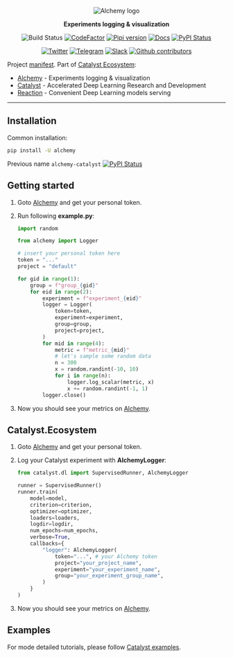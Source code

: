 <div align="center">

![Alchemy logo](https://raw.githubusercontent.com/catalyst-team/catalyst-pics/master/Catalyst.Ecosystem/PNG/alchemy-logo.png)

**Experiments logging & visualization**

![Build Status](https://github.com/catalyst-team/alchemy/workflows/CI/badge.svg)
[![CodeFactor](https://www.codefactor.io/repository/github/catalyst-team/alchemy/badge)](https://www.codefactor.io/repository/github/catalyst-team/alchemy)
[![Pipi version](https://img.shields.io/pypi/v/alchemy.svg)](https://pypi.org/project/alchemy/)
[![Docs](https://img.shields.io/badge/dynamic/json.svg?label=docs&url=https%3A%2F%2Fpypi.org%2Fpypi%2Fcatalyst%2Fjson&query=%24.info.version&colorB=brightgreen&prefix=v)](https://catalyst-team.github.io/catalyst/index.html)
[![PyPI Status](https://pepy.tech/badge/alchemy)](https://pepy.tech/project/alchemy)

[![Twitter](https://img.shields.io/badge/news-twitter-499feb)](https://twitter.com/CatalystTeam)
[![Telegram](https://img.shields.io/badge/channel-telegram-blue)](https://t.me/catalyst_team)
[![Slack](https://img.shields.io/badge/Catalyst-slack-success)](https://join.slack.com/t/catalyst-team-devs/shared_invite/zt-d9miirnn-z86oKDzFMKlMG4fgFdZafw)
[![Github contributors](https://img.shields.io/github/contributors/catalyst-team/alchemy.svg?logo=github&logoColor=white)](https://github.com/catalyst-team/alchemy/graphs/contributors)

</div>

Project [manifest](https://github.com/catalyst-team/catalyst/blob/master/MANIFEST.md). Part of [Catalyst Ecosystem](https://docs.google.com/presentation/d/1D-yhVOg6OXzjo9K_-IS5vSHLPIUxp1PEkFGnpRcNCNU/edit?usp=sharing):
- [Alchemy](https://github.com/catalyst-team/alchemy) - Experiments logging & visualization
- [Catalyst](https://github.com/catalyst-team/catalyst) - Accelerated Deep Learning Research and Development
- [Reaction](https://github.com/catalyst-team/reaction) - Convenient Deep Learning models serving

---

## Installation

Common installation:
```bash
pip install -U alchemy
```

Previous name `alchemy-catalyst` [![PyPI Status](https://pepy.tech/badge/alchemy-catalyst)](https://pepy.tech/project/alchemy-catalyst)

## Getting started

1. Goto [Alchemy](https://alchemy.host/) and get your personal token.

2. Run following **example.py**:
    ```python
    import random
    
    from alchemy import Logger
    
    # insert your personal token here
    token = "..."
    project = "default"
    
    for gid in range(1):
        group = f"group_{gid}"
        for eid in range(2):
            experiment = f"experiment_{eid}"
            logger = Logger(
                token=token,
                experiment=experiment,
                group=group,
                project=project,
            )
            for mid in range(4):
                metric = f"metric_{mid}"
                # let's sample some random data
                n = 300
                x = random.randint(-10, 10)
                for i in range(n):
                    logger.log_scalar(metric, x)
                    x += random.randint(-1, 1)
            logger.close()
    ```
3. Now you should see your metrics on [Alchemy](https://alchemy.host/).


## Catalyst.Ecosystem

1. Goto [Alchemy](https://alchemy.host/) and get your personal token.

2. Log your Catalyst experiment with **AlchemyLogger**:
    ```python
    from catalyst.dl import SupervisedRunner, AlchemyLogger

    runner = SupervisedRunner()
    runner.train(
        model=model,
        criterion=criterion,
        optimizer=optimizer,
        loaders=loaders,
        logdir=logdir,
        num_epochs=num_epochs,
        verbose=True,
        callbacks={
            "logger": AlchemyLogger(
                token="...", # your Alchemy token
                project="your_project_name",
                experiment="your_experiment_name",
                group="your_experiment_group_name",
            )
        }
    )
    ```
3. Now you should see your metrics on [Alchemy](https://alchemy.host/).

## Examples

For mode detailed tutorials, please follow [Catalyst examples](https://github.com/catalyst-team/catalyst/tree/master/examples#tutorials).
